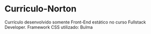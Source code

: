 # Curriculo-Norton
Currículo desenvolvido somente Front-End estático no curso Fullstack Developer.
Framework CSS utilizado: Bulma
